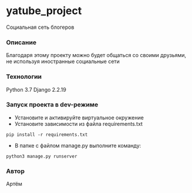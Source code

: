 ﻿# yatube_project
Социальная сеть блогеров
### Описание
Благодаря этому проекту можно будет общаться со своими друзьями, не используя иностранные социальные сети
### Технологии
Python 3.7
Django 2.2.19
### Запуск проекта в dev-режиме
- Установите и активируйте виртуальное окружение
- Установите зависимости из файла requirements.txt
```
pip install -r requirements.txt
``` 
- В папке с файлом manage.py выполните команду:
```
python3 manage.py runserver
```
### Автор
Артём